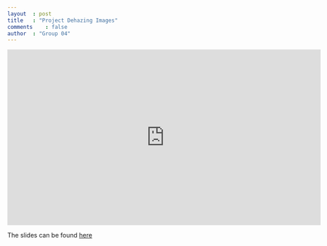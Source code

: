 ```yaml
---
layout	: post
title	: "Project Dehazing Images"
comments	: false
author	: "Group 04"
---
```

<iframe width="711" height="400" src="https://www.youtube.com/embed/se1nrV5s-UA" frameborder="0" allow="accelerometer; autoplay; encrypted-media; gyroscope; picture-in-picture" allowfullscreen></iframe>

The slides can be found [here](https://github.com/42niks/CS671-Deep-Learning-2019/blob/master/Project/dehazing-images.pdf)